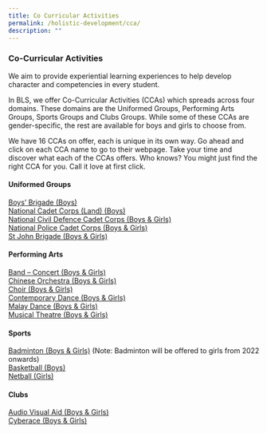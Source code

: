 ```yaml
---
title: Co Curricular Activities
permalink: /holistic-development/cca/
description: ""
---
```

### **Co-Curricular Activities**
We aim to provide experiential learning experiences to help develop character and competencies in every student.

In BLS, we offer Co-Curricular Activities (CCAs) which spreads across four domains. These domains are the Uniformed Groups, Performing Arts Groups, Sports Groups and Clubs Groups. While some of these CCAs are gender-specific, the rest are available for boys and girls to choose from.

We have 16 CCAs on offer, each is unique in its own way. Go ahead and click on each CCA name to go to their webpage. Take your time and discover what each of the CCAs offers. Who knows? You might just find the right CCA for you. Call it love at first click.

#### **Uniformed Groups**
[Boys’ Brigade (Boys)](https://staging.d264sf5mc1ffsk.amplifyapp.com/holistic-development/co-curricular-activities/uniformed-groups/boys-brigade/)<br>
[National Cadet Corps (Land) (Boys)](https://staging.d264sf5mc1ffsk.amplifyapp.com/holistic-development/co-curricular-activities/uniformed-groups/ncc/)<br>
[National Civil Defence Cadet Corps (Boys & Girls)](https://staging.d264sf5mc1ffsk.amplifyapp.com/holistic-development/co-curricular-activities/uniformed-groups/ncdcc/)<br>
[National Police Cadet Corps (Boys & Girls)](https://staging.d264sf5mc1ffsk.amplifyapp.com/holistic-development/co-curricular-activities/uniformed-groups/npcc/)<br>
[St John Brigade (Boys & Girls)](https://staging.d264sf5mc1ffsk.amplifyapp.com/holistic-development/co-curricular-activities/uniformed-groups/st-john-brigade/)

#### **Performing Arts**
[Band – Concert (Boys & Girls)](https://staging.d264sf5mc1ffsk.amplifyapp.com/holistic-development/co-curricular-activities/performing-arts/concert-band/)<br>
[Chinese Orchestra (Boys & Girls)](https://staging.d264sf5mc1ffsk.amplifyapp.com/holistic-development/co-curricular-activities/performing-arts/chinese-orchestra/)<br>
[Choir (Boys & Girls)](https://staging.d264sf5mc1ffsk.amplifyapp.com/holistic-development/co-curricular-activities/performing-arts/choir/)<br>
[Contemporary Dance (Boys & Girls)](https://staging.d264sf5mc1ffsk.amplifyapp.com/holistic-development/co-curricular-activities/performing-arts/contemporary-dance/)<br>
[Malay Dance (Boys & Girls)](https://staging.d264sf5mc1ffsk.amplifyapp.com/holistic-development/co-curricular-activities/performing-arts/malay-dance/)<br>
[Musical Theatre (Boys & Girls)](https://staging.d264sf5mc1ffsk.amplifyapp.com/holistic-development/co-curricular-activities/performing-arts/musical-theatre/)

#### **Sports**
[Badminton (Boys & Girls)](https://staging.d264sf5mc1ffsk.amplifyapp.com/holistic-development/co-curricular-activities/sports/badminton/) (Note: Badminton will be offered to girls from 2022 onwards)<br>
[Basketball (Boys)](https://staging.d264sf5mc1ffsk.amplifyapp.com/holistic-development/co-curricular-activities/sports/basketball/)<br>
[Netball (Girls)](https://staging.d264sf5mc1ffsk.amplifyapp.com/holistic-development/co-curricular-activities/sports/netball/)

#### **Clubs**
[Audio Visual Aid (Boys & Girls)](https://staging.d264sf5mc1ffsk.amplifyapp.com/holistic-development/co-curricular-activities/club-and-societies/ava/)<br>
[Cyberace (Boys & Girls)](https://staging.d264sf5mc1ffsk.amplifyapp.com/holistic-development/co-curricular-activities/club-and-societies/cyberace/)
